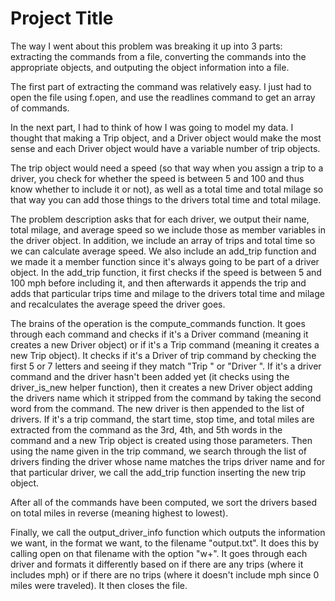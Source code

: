 # Project Title

The way I went about this problem was breaking it up into 3 parts: extracting the commands from a file, converting the commands into the appropriate objects, and outputing the object information into a file.

The first part of extracting the command was relatively easy. I just had to open the file using f.open, and use the readlines command to get an array of commands.

In the next part, I had to think of how I was going to model my data. I thought that making a Trip object, and a Driver object would make the most sense and each Driver object would have a variable number of trip objects.

The trip object would need a speed (so that way when you assign a trip to a driver, you check for whether the speed is between 5 and 100 and thus know whether to include it or not), as well as a total time and total milage so that way you can add those things to the drivers total time and total milage.

The problem description asks that for each driver, we output their name, total milage, and average speed so we include those as member variables in the driver object. In addition, we include an array of trips and total time so we can calculate average speed. We also include an add_trip function and we made it a member function since it's always going to be part of a driver object. In the add_trip function, it first checks if the speed is between 5 and 100 mph before including it, and then afterwards it appends the trip and adds that particular trips time and milage to the drivers total time and milage and recalculates the average speed the driver goes.

The brains of the operation is the compute_commands function. It goes through each command and checks if it's a Driver command (meaning it creates a new Driver object) or if it's a Trip command (meaning it creates a new Trip object). It checks if it's a Driver of trip command by checking the first 5 or 7 letters and seeing if they match "Trip " or "Driver ". If it's a driver command and the driver hasn't been added yet (it checks using the driver_is_new helper function), then it creates a new Driver object adding the drivers name which it stripped from the command by taking the second word from the command. The new driver is then appended to the list of drivers. If it's a trip command, the start time, stop time, and total miles are extracted from the command as the 3rd, 4th, and 5th words in the command and a new Trip object is created using those parameters. Then using the name given in the trip command, we search through the list of drivers finding the driver whose name matches the trips driver name and for that particular driver, we call the add_trip function inserting the new trip object.

After all of the commands have been computed, we sort the drivers based on total miles in reverse (meaning highest to lowest).

Finally, we call the output_driver_info function which outputs the information we want, in the format we want, to the filename "output.txt". It does this by calling open on that filename with the option "w+". It goes through each driver and formats it differently based on if there are any trips (where it includes mph) or if there are no trips (where it doesn't include mph since 0 miles were traveled). It then closes the file.


